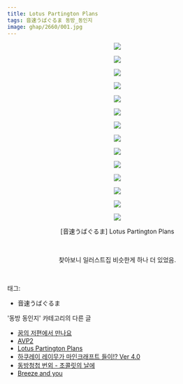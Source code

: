 ```yaml
---
title: Lotus Partington Plans
tags: 音速うばぐるま 동방_동인지
image: ghap/2660/001.jpg
---
```

<div class="article">
<p style="text-align: center; clear: none; float: none;"><img src="{{ site.nasurl }}/ghap/2660/001.jpg"/></p>
<p style="text-align: center; clear: none; float: none;"><img src="{{ site.nasurl }}/ghap/2660/002.jpg"/></p>
<p style="text-align: center; clear: none; float: none;"><img src="{{ site.nasurl }}/ghap/2660/003.jpg"/></p>
<p style="text-align: center; clear: none; float: none;"><img src="{{ site.nasurl }}/ghap/2660/004.jpg"/></p>
<p style="text-align: center; clear: none; float: none;"><img src="{{ site.nasurl }}/ghap/2660/005.jpg"/></p>
<p style="text-align: center; clear: none; float: none;"><img src="{{ site.nasurl }}/ghap/2660/006.jpg"/></p>
<p style="text-align: center; clear: none; float: none;"><img src="{{ site.nasurl }}/ghap/2660/007.jpg"/></p>
<p style="text-align: center; clear: none; float: none;"><img src="{{ site.nasurl }}/ghap/2660/008.jpg"/></p>
<p style="text-align: center; clear: none; float: none;"><img src="{{ site.nasurl }}/ghap/2660/009.jpg"/></p>
<p style="text-align: center; clear: none; float: none;"><img src="{{ site.nasurl }}/ghap/2660/010.jpg"/></p>
<p style="text-align: center; clear: none; float: none;"><img src="{{ site.nasurl }}/ghap/2660/011.jpg"/></p>
<p style="text-align: center; clear: none; float: none;"><img src="{{ site.nasurl }}/ghap/2660/012.jpg"/></p>
<p style="text-align: center; clear: none; float: none;"><img src="{{ site.nasurl }}/ghap/2660/013.jpg"/></p>
<p style="text-align: center; clear: none; float: none;"><img src="{{ site.nasurl }}/ghap/2660/014.jpg"/></p>
<p style="text-align: center; clear: none; float: none;">[音速うばぐるま] Lotus Partington Plans</p>
<p style="text-align: center; clear: none; float: none;"><br/></p>
<p style="text-align: center; clear: none; float: none;">찾아보니 일러스트집 비슷한게 하나 더 있었음.</p>
<p><br/></p>
</div><div class="tagTrail">
<p>태그: </p>
<ul>
<li>音速うばぐるま</li>
</ul>
</div><div class="another">
<p>'동방 동인지' 카테고리의 다른 글</p>
<ul>
<li><a href="/2016-10-22-ghap_2662">꿈의 저편에서 만나요</a></li>
<li><a href="/2016-10-22-ghap_2661">AVP2</a></li>
<li><a href="/2016-10-22-ghap_2660">Lotus Partington Plans</a></li>
<li><a href="/2016-10-22-ghap_2659">하쿠레이 레이무가 마인크래프트 들이!? Ver 4.0</a></li>
<li><a href="/2016-10-21-ghap_2658">동방청첩 번외 - 초콜릿의 날에</a></li>
<li><a href="/2016-10-21-ghap_2656">Breeze and you</a></li>
</ul>
</div><div class="cb_module cb_fluid">
<div class="cb_wrt cb_profile">
</div><!-- commentList close -->
</div>